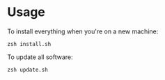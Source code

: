 # Usage

To install everything when you're on a new machine: 

```
zsh install.sh
```

To update all software:

```
zsh update.sh
```

